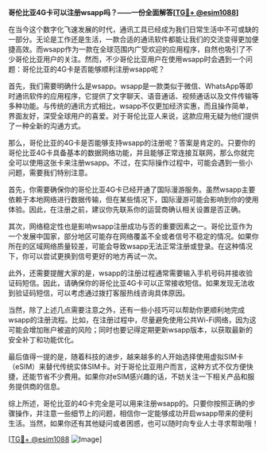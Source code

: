 **哥伦比亚4G卡可以注册wsapp吗？——一份全面解答[[TG💪+ @esim1088](https://t.me/s/esim1088)]**

在当今这个数字化飞速发展的时代，通讯工具已经成为我们日常生活中不可或缺的一部分。无论是工作还是生活，一款合适的通讯软件都能让我们的交流变得更加便捷高效。而wsapp作为一款在全球范围内广受欢迎的应用程序，自然也吸引了不少哥伦比亚用户的关注。然而，不少哥伦比亚用户在使用wsapp时会遇到一个问题：哥伦比亚的4G卡是否能够顺利注册wsapp呢？

首先，我们需要明确什么是wsapp。wsapp是一款类似于微信、WhatsApp等即时通讯软件的应用程序，它提供了文字聊天、语音通话、视频通话以及文件传输等多种功能。与传统的通讯方式相比，wsapp不仅更加经济实惠，而且操作简单，界面友好，深受全球用户的喜爱。对于哥伦比亚人来说，这款应用无疑为他们提供了一种全新的沟通方式。

那么，哥伦比亚的4G卡是否能够支持wsapp的注册呢？答案是肯定的。只要你的哥伦比亚4G卡具备基本的数据网络功能，并且能够正常连接互联网，那么你就完全可以使用这张卡来注册wsapp。不过，在实际操作过程中，可能会遇到一些小问题，需要我们特别注意。

首先，你需要确保你的哥伦比亚4G卡已经开通了国际漫游服务。虽然wsapp主要依赖于本地网络进行数据传输，但在某些情况下，国际漫游可能会影响到你的使用体验。因此，在注册之前，建议你先联系你的运营商确认相关设置是否正确。

其次，网络稳定性也是影响wsapp注册成功与否的重要因素之一。哥伦比亚作为一个发展中国家，部分地区可能存在网络覆盖不全或者信号不稳定的情况。如果你所在的区域网络质量较差，可能会导致wsapp无法正常注册或登录。在这种情况下，你可以尝试更换到信号更好的地方再试一次。

此外，还需要提醒大家的是，wsapp的注册过程通常需要输入手机号码并接收验证码短信。因此，请确保你的哥伦比亚4G卡可以正常接收短信。如果发现无法收到验证码短信，可以考虑通过拨打客服热线咨询具体原因。

当然，除了上述几点需要注意之外，还有一些小技巧可以帮助你更顺利地完成wsapp的注册流程。比如，在注册过程中，尽量避免使用公共Wi-Fi网络，因为这可能会增加账户被盗的风险；同时也要记得定期更新wsapp版本，以获取最新的安全补丁和功能优化。

最后值得一提的是，随着科技的进步，越来越多的人开始选择使用虚拟SIM卡（eSIM）来替代传统实体SIM卡。对于哥伦比亚用户而言，这种方式不仅方便快捷，还能节省不少费用。如果你对eSIM感兴趣的话，不妨关注一下相关产品和服务提供商的信息。

综上所述，哥伦比亚的4G卡完全是可以用来注册wsapp的。只要你按照正确的步骤操作，并注意一些细节上的问题，相信你一定能够成功开启wsapp带来的便利生活。当然，如果你还有其他疑问或者困惑，也可以随时向专业人士寻求帮助哦！

[[TG💪+ @esim1088](https://t.me/s/esim1088) ![Image](https://i.postimg.cc/4NQfJmqS/Snipaste-2025-05-13-00-14-12.png)]